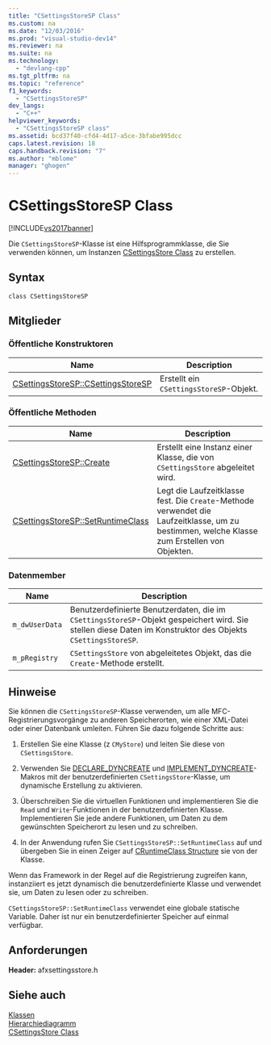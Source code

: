 ```yaml
---
title: "CSettingsStoreSP Class"
ms.custom: na
ms.date: "12/03/2016"
ms.prod: "visual-studio-dev14"
ms.reviewer: na
ms.suite: na
ms.technology: 
  - "devlang-cpp"
ms.tgt_pltfrm: na
ms.topic: "reference"
f1_keywords: 
  - "CSettingsStoreSP"
dev_langs: 
  - "C++"
helpviewer_keywords: 
  - "CSettingsStoreSP class"
ms.assetid: bcd37f40-cfd4-4d17-a5ce-3bfabe995dcc
caps.latest.revision: 18
caps.handback.revision: "7"
ms.author: "mblome"
manager: "ghogen"
---
```

# CSettingsStoreSP Class
[!INCLUDE[vs2017banner](../../assembler/inline/includes/vs2017banner.md)]

Die `CSettingsStoreSP`\-Klasse ist eine Hilfsprogrammklasse, die Sie verwenden können, um Instanzen [CSettingsStore Class](../../mfc/reference/csettingsstore-class.md) zu erstellen.  
  
## Syntax  
  
```  
class CSettingsStoreSP  
```  
  
## Mitglieder  
  
### Öffentliche Konstruktoren  
  
|Name|Description|  
|----------|-----------------|  
|[CSettingsStoreSP::CSettingsStoreSP](../Topic/CSettingsStoreSP::CSettingsStoreSP.md)|Erstellt ein `CSettingsStoreSP`\-Objekt.|  
  
### Öffentliche Methoden  
  
|Name|Description|  
|----------|-----------------|  
|[CSettingsStoreSP::Create](../Topic/CSettingsStoreSP::Create.md)|Erstellt eine Instanz einer Klasse, die von `CSettingsStore` abgeleitet wird.|  
|[CSettingsStoreSP::SetRuntimeClass](../Topic/CSettingsStoreSP::SetRuntimeClass.md)|Legt die Laufzeitklasse fest.  Die `Create`\-Methode verwendet die Laufzeitklasse, um zu bestimmen, welche Klasse zum Erstellen von Objekten.|  
  
### Datenmember  
  
|Name|Description|  
|----------|-----------------|  
|`m_dwUserData`|Benutzerdefinierte Benutzerdaten, die im `CSettingsStoreSP`\-Objekt gespeichert wird.  Sie stellen diese Daten im Konstruktor des Objekts `CSettingsStoreSP`.|  
|`m_pRegistry`|`CSettingsStore` von abgeleitetes Objekt, das die `Create`\-Methode erstellt.|  
  
## Hinweise  
 Sie können die `CSettingsStoreSP`\-Klasse verwenden, um alle MFC\-Registrierungsvorgänge zu anderen Speicherorten, wie einer XML\-Datei oder einer Datenbank umleiten.  Führen Sie dazu folgende Schritte aus:  
  
1.  Erstellen Sie eine Klasse \(z `CMyStore`\) und leiten Sie diese von `CSettingsStore`.  
  
2.  Verwenden Sie [DECLARE\_DYNCREATE](../Topic/DECLARE_DYNCREATE.md) und [IMPLEMENT\_DYNCREATE](../Topic/IMPLEMENT_DYNCREATE.md)\-Makros mit der benutzerdefinierten `CSettingsStore`\-Klasse, um dynamische Erstellung zu aktivieren.  
  
3.  Überschreiben Sie die virtuellen Funktionen und implementieren Sie die `Read` und `Write`\-Funktionen in der benutzerdefinierten Klasse.  Implementieren Sie jede andere Funktionen, um Daten zu dem gewünschten Speicherort zu lesen und zu schreiben.  
  
4.  In der Anwendung rufen Sie `CSettingsStoreSP::SetRuntimeClass` auf und übergeben Sie in einen Zeiger auf [CRuntimeClass Structure](../../mfc/reference/cruntimeclass-structure.md) sie von der Klasse.  
  
 Wenn das Framework in der Regel auf die Registrierung zugreifen kann, instanziiert es jetzt dynamisch die benutzerdefinierte Klasse und verwendet sie, um Daten zu lesen oder zu schreiben.  
  
 `CSettingsStoreSP::SetRuntimeClass` verwendet eine globale statische Variable.  Daher ist nur ein benutzerdefinierter Speicher auf einmal verfügbar.  
  
## Anforderungen  
 **Header:** afxsettingsstore.h  
  
## Siehe auch  
 [Klassen](../../mfc/reference/mfc-classes.md)   
 [Hierarchiediagramm](../../mfc/hierarchy-chart.md)   
 [CSettingsStore Class](../../mfc/reference/csettingsstore-class.md)